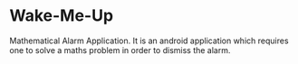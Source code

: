 # Wake-Me-Up
Mathematical Alarm Application. It is an android application which requires one to solve a maths problem in order to dismiss the alarm.

